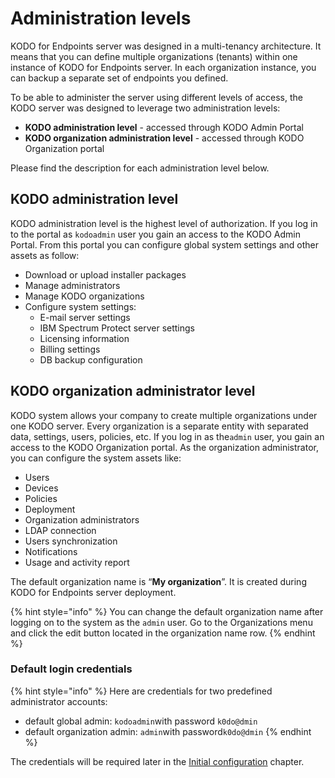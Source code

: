# Administration levels

KODO for Endpoints server was designed in a multi-tenancy architecture. It means that you can define multiple organizations \(tenants\) within one instance of KODO for Endpoints server. In each organization instance, you can backup a separate set of endpoints you defined. 

To be able to administer the server using different levels of access, the KODO server was designed to leverage two administration levels:

* **KODO administration level** - accessed through KODO Admin Portal
* **KODO organization administration level** - accessed through KODO Organization portal

Please find the description for each administration level below.

## KODO administration level

KODO administration level is the highest level of authorization. If you log in to the portal as `kodoadmin` user you gain an access to the KODO Admin Portal.  From this portal you can configure global system settings and other assets as follow:

* Download or upload installer packages
* Manage administrators
* Manage KODO organizations
* Configure system settings:
  * E-mail server settings
  * IBM Spectrum Protect server settings
  * Licensing information
  * Billing settings
  * DB backup configuration

## KODO organization administrator level

KODO system allows your company to create multiple organizations under one KODO server. Every organization is a separate entity with separated data, settings, users, policies, etc. If you log in as the`admin` user, you gain an access to the KODO Organization portal. As the organization administrator, you can configure the system assets like:

* Users
* Devices
* Policies
* Deployment
* Organization administrators
* LDAP connection
* Users synchronization
* Notifications
* Usage and activity report

The default organization name is “**My organization**”. It is created during KODO for Endpoints server deployment.

{% hint style="info" %}
You can change the default organization name after logging on to the system as the `admin` user. Go to the Organizations menu and click the edit button located in the organization name row.
{% endhint %}

### Default login credentials

{% hint style="info" %}
Here are credentials for two predefined administrator accounts:

* default global admin: `kodoadmin`with password `k0do@dmin` 
* default organization admin: `admin`with password`k0do@dmin`
{% endhint %}

The credentials will be required later in the [Initial configuration](initial-configuration.md) chapter. 

